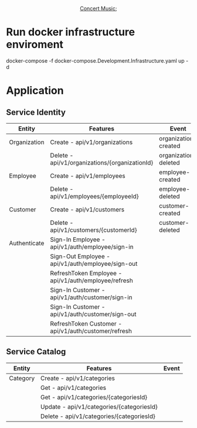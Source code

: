 <p align="center">
  <a href="#bulb-about">Concert Music</a>;
</p>

# Run docker infrastructure enviroment
docker-compose -f docker-compose.Development.Infrastructure.yaml up -d

# Application
## Service Identity
| Entity	|				Features				|     	Event			|
|---------------|-----------------------------------------------------------------------|------------------------------	|
| Organization	| Create  - api/v1/organizations				|	organization-created	|
|               | Delete  - api/v1/organizations/{organizationId}				|	organization-deleted	|
| Employee	| Create  - api/v1/employees				| employee-created		 |
|           | Delete  - api/v1/employees/{employeeId}				| employee-deleted    |
| Customer	| Create - api/v1/customers				|	customer-created		|
|           | Delete - api/v1/customers/{customerId}				|	customer-deleted		|
| Authenticate	| Sign-In Employee 	- api/v1/auth/employee/sign-in			|				|
| 		| Sign-Out Employee 	- api/v1/auth/employee/sign-out			|				|
| 		| RefreshToken Employee 	- api/v1/auth/employee/refresh			|				|
| 		| Sign-In Customer 	- api/v1/auth/customer/sign-in			|				|
| 		| Sign-In Customer 	- api/v1/auth/customer/sign-out			|				|
| 		| RefreshToken Customer 	- api/v1/auth/customer/refresh			|				|

## Service Catalog
| Entity	|				Features				|     	Event			|
|---------------|-----------------------------------------------------------------------|------------------------------	|
| Category	| Create  - api/v1/categories				|    	|
|           | Get  - api/v1/categories				|				|
|           | Get  - api/v1/categories/{categoriesId}				|				|
|           | Update  - api/v1/categories/{categoriesId}				|				|
|           | Delete  - api/v1/categories/{categoriesId}				|				|

